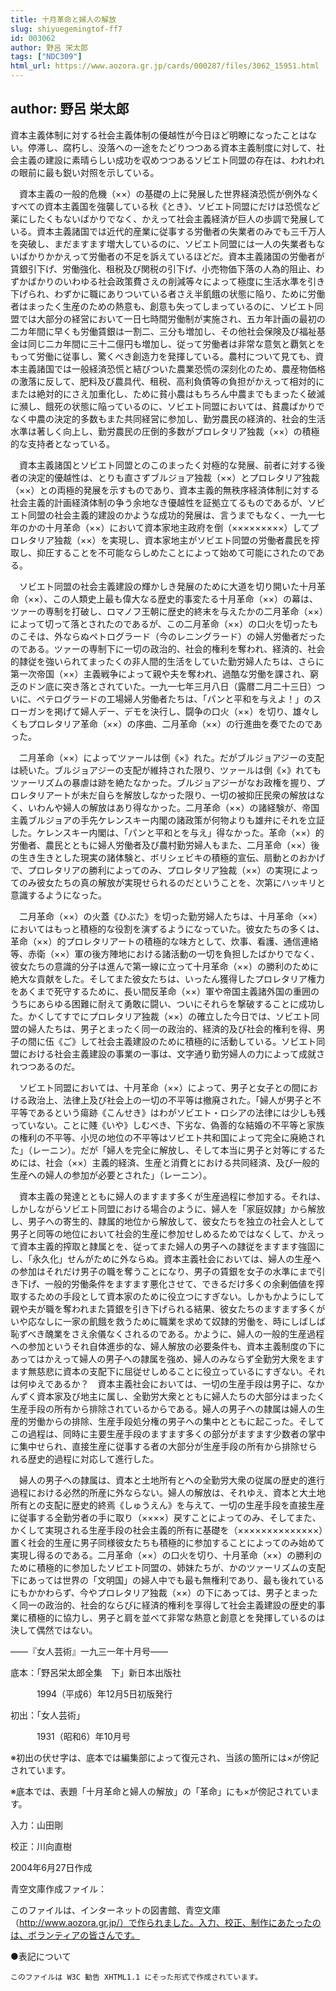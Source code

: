 ```yaml
---
title: 十月革命と婦人の解放
slug: shiyuegemingtof-ff7
id: 003062
author: 野呂 栄太郎
tags: ["NDC309"]
html_url: https://www.aozora.gr.jp/cards/000287/files/3062_15951.html
---
```


## author: 野呂 栄太郎

資本主義体制に対する社会主義体制の優越性が今日ほど明瞭になったことはない。停滞し、腐朽し、没落への一途をたどりつつある資本主義制度に対して、社会主義の建設に素晴らしい成功を収めつつあるソビエト同盟の存在は、われわれの眼前に最も鋭い対照を示している。

　資本主義の一般的危機（××）の基礎の上に発展した世界経済恐慌が例外なくすべての資本主義国を強襲している秋《とき》、ソビエト同盟にだけは恐慌など薬にしたくもないばかりでなく、かえって社会主義経済が巨人の歩調で発展している。資本主義諸国では近代的産業に従事する労働者の失業者のみでも三千万人を突破し、まだますます増大しているのに、ソビエト同盟には一人の失業者もないばかりかかえって労働者の不足を訴えているほどだ。資本主義諸国の労働者が賃銀引下げ、労働強化、租税及び関税の引下げ、小売物価下落の人為的阻止、わずかばかりのいわゆる社会政策費さえの削減等々によって極度に生活水準を引き下げられ、わずかに職にありついている者さえ半飢餓の状態に陥り、ために労働者はまったく生産のための熱意も、創意も失ってしまっているのに、ソビエト同盟では大部分の経営において一日七時間労働制が実施され、五カ年計画の最初の二カ年間に早くも労働賃銀は一割二、三分も増加し、その他社会保険及び福祉基金は同じ二カ年間に三十二億円も増加し、従って労働者は非常な意気と覇気とをもって労働に従事し、驚くべき創造力を発揮している。農村について見ても、資本主義諸国では一般経済恐慌と結びついた農業恐慌の深刻化のため、農産物価格の激落に反して、肥料及び農具代、租税、高利負債等の負担がかえって相対的にまたは絶対的にさえ加重化し、ために貧小農はもちろん中農までもまったく破滅に瀕し、餓死の状態に陥っているのに、ソビエト同盟においては、貧農ばかりでなく中農の決定的多数もまた共同経営に参加し、勤労農民の経済的、社会的生活水準は著しく向上し、勤労農民の圧倒的多数がプロレタリア独裁（××）の積極的な支持者となっている。

　資本主義諸国とソビエト同盟とのこのまったく対極的な発展、前者に対する後者の決定的優越性は、とりも直さずブルジョア独裁（××）とプロレタリア独裁（××）との両極的発展を示すものであり、資本主義的無秩序経済体制に対する社会主義的計画経済体制の争う余地なき優越性を証拠立てるものであるが、ソビエト同盟の社会主義的建設のかような成功的発展は、言うまでもなく、一九一七年のかの十月革命（××）において資本家地主政府を倒（×××××××××）してプロレタリア独裁（××）を実現し、資本家地主がソビエト同盟の労働者農民を搾取し、抑圧することを不可能ならしめたことによって始めて可能にされたのである。

　ソビエト同盟の社会主義建設の輝かしき発展のために大道を切り開いた十月革命（××）、この人類史上最も偉大なる歴史的事変たる十月革命（××）の幕は、ツァーの専制を打破し、ロマノフ王朝に歴史的終末を与えたかの二月革命（××）によって切って落とされたのであるが、この二月革命（××）の口火を切ったものこそは、外ならぬペトログラード（今のレニングラード）の婦人労働者だったのである。ツァーの専制下に一切の政治的、社会的権利を奪われ、経済的、社会的隷従を強いられてまったくの非人間的生活をしていた勤労婦人たちは、さらに第一次帝国（××）主義戦争によって親や夫を奪われ、過酷な労働を課され、窮乏のドン底に突き落とされていた。一九一七年三月八日（露暦二月二十三日）ついに、ペテログラードの工場婦人労働者たちは、「パンと平和を与えよ！」のスローガンを掲げて婦人デー、デモを決行し、闘争の口火（××）を切り、雄々しくもプロレタリア革命（××）の序曲、二月革命（××）の行進曲を奏でたのであった。

　二月革命（××）によってツァールは倒《×》れた。だがブルジョアジーの支配は続いた。ブルジョアジーの支配が維持された限り、ツァールは倒《×》れてもツァーリズムの暴虐は跡を絶たなかった。ブルジョアジーがなお政権を握り、プロレタリアートが未だ自らを解放しなかった限り、一切の被抑圧民衆の解放はなく、いわんや婦人の解放はあり得なかった。二月革命（××）の諸経験が、帝国主義ブルジョアの手先ケレンスキー内閣の諸政策が何物よりも雄弁にそれを立証した。ケレンスキー内閣は、「パンと平和とを与え」得なかった。革命（××）的労働者、農民とともに婦人労働者及び農村勤労婦人もまた、二月革命（××）後の生き生きとした現実の諸体験と、ボリシェビキの積極的宣伝、扇動とのおかげで、プロレタリアの勝利によってのみ、プロレタリア独裁（××）の実現によってのみ彼女たちの真の解放が実現せられるのだということを、次第にハッキリと意識するようになった。

　二月革命（××）の火蓋《ひぶた》を切った勤労婦人たちは、十月革命（××）においてはもっと積極的な役割を演ずるようになっていた。彼女たちの多くは、革命（××）的プロレタリアートの積極的な味方として、炊事、看護、通信連絡等、赤衛（××）軍の後方陣地における諸活動の一切を負担したばかりでなく、彼女たちの意識的分子は進んで第一線に立って十月革命（××）の勝利のために絶大な貢献をした。そしてまた彼女たちは、いったん獲得したプロレタリア権力をあくまで死守するために、長い間反革命（××）軍や帝国主義諸外国の重囲のうちにあらゆる困難に耐えて勇敢に闘い、ついにそれらを撃破することに成功した。かくしてすでにプロレタリア独裁（××）の確立した今日では、ソビエト同盟の婦人たちは、男子とまったく同一の政治的、経済的及び社会的権利を得、男子の間に伍《ご》して社会主義建設のために積極的に活動している。ソビエト同盟における社会主義建設の事業の一事は、文字通り勤労婦人の力によって成就されつつあるのだ。

　ソビエト同盟においては、十月革命（××）によって、男子と女子との間における政治上、法律上及び社会上の一切の不平等は撤廃された。「婦人が男子と不平等であるという瘍跡《こんせき》はわがソビエト・ロシアの法律には少しも残っていない。ことに賤《いや》しむべき、下劣な、偽善的な結婚の不平等と家族の権利の不平等、小児の地位の不平等はソビエト共和国によって完全に廃絶された」（レーニン）。だが「婦人を完全に解放し、そして本当に男子と対等にするためには、社会（××）主義的経済、生産と消費とにおける共同経済、及び一般的生産への婦人の参加が必要とされた」（レーニン）。

　資本主義の発達とともに婦人のますます多くが生産過程に参加する。それは、しかしながらソビエト同盟における場合のように、婦人を「家庭奴隷」から解放し、男子への寄生的、隷属的地位から解放して、彼女たちを独立の社会人として男子と同等の地位において社会的生産に参加せしめるためではなくして、かえって資本主義的搾取と隷属とを、従ってまた婦人の男子への隷従をますます強固にし、「永久化」せんがために外ならぬ。資本主義社会においては、婦人の生産への参加はそれだけ男子の職を奪うことになり、男子の賃銀を女子の水準にまで引き下げ、一般的労働条件をますます悪化させて、できるだけ多くの余剰価値を搾取するための手段として資本家のために役立つにすぎない。しかもかようにして親や夫が職を奪われまた賃銀を引き下げられる結果、彼女たちのますます多くがいや応なしに一家の飢餓を救うために職業を求めて奴隷的労働を、時にしばしば恥ずべき醜業をさえ余儀なくされるのである。かように、婦人の一般的生産過程への参加というそれ自体進歩的な、婦人解放の必要条件も、資本主義制度の下にあってはかえって婦人の男子への隷属を強め、婦人のみならず全勤労大衆をますます無慈悲に資本の支配下に屈従せしめることに役立っているにすぎない。それは何ゆえであるか？　資本主義社会においては、一切の生産手段は男子に、なかんずく資本家及び地主に属し、全勤労大衆とともに婦人たちの大部分はまったく生産手段の所有から排除されているからである。婦人の男子への隷属は婦人の生産的労働からの排除、生産手段処分権の男子への集中とともに起こった。そしてこの過程は、同時に主要生産手段のますます多くの部分がますます少数者の掌中に集中せられ、直接生産に従事する者の大部分が生産手段の所有から排除せられる歴史的過程に対応して進行した。

　婦人の男子への隷属は、資本と土地所有とへの全勤労大衆の従属の歴史的進行過程における必然的所産に外ならない。婦人の解放は、それゆえ、資本と大土地所有との支配に歴史的終焉《しゅうえん》を与えて、一切の生産手段を直接生産に従事する全勤労者の手に取り（××××）戻すことによってのみ、そしてまた、かくして実現される生産手段の社会主義的所有に基礎を（××××××××××××××）置く社会的生産に男子同様彼女たちも積極的に参加することによってのみ始めて実現し得るのである。二月革命（××）の口火を切り、十月革命（××）の勝利のために積極的に参加したソビエト同盟の、姉妹たちが、かのツァーリズムの支配下にあっては世界の「文明国」の婦人中でも最も無権利であり、最も後れているにもかかわらず、今やプロレタリア独裁（××）の下にあっては、男子とまったく同一の政治的、社会的ならびに経済的権利を享得して社会主義建設の歴史的事業に積極的に協力し、男子と肩を並べて非常な熱意と創意とを発揮しているのは決して偶然ではない。

――『女人芸術』一九三一年十月号――













底本：「野呂栄太郎全集　下」新日本出版社


　　　1994（平成6）年12月5日初版発行

初出：「女人芸術」

　　　1931（昭和6）年10月号

※初出の伏せ字は、底本では編集部によって復元され、当該の箇所には×が傍記されています。

※底本では、表題「十月革命と婦人の解放」の「革命」にも×が傍記されています。

入力：山田剛

校正：川向直樹

2004年6月27日作成

青空文庫作成ファイル：

このファイルは、インターネットの図書館、青空文庫（http://www.aozora.gr.jp/）で作られました。入力、校正、制作にあたったのは、ボランティアの皆さんです。











●表記について


	このファイルは W3C 勧告 XHTML1.1 にそった形式で作成されています。